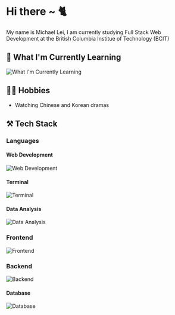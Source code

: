# Hi there ~ 🐈
My name is Michael Lei, I am currently studying Full Stack Web Development at the British Columbia Institue of Technology (BCIT)

## 🤯 What I'm Currently Learning
![What I'm Currently Learning](https://skillicons.dev/icons?i=ts,react,tailwind,nextjs,deno,php,tauri)

## 👨‍💻 Hobbies
- Watching Chinese and Korean dramas

## ⚒️ Tech Stack
### Languages
#### Web Development
![Web Development](https://skillicons.dev/icons?i=html,css,javascript,vite)
#### Terminal
![Terminal](https://skillicons.dev/icons?i=bash,powershell)
#### Data Analysis
![Data Analysis](https://skillicons.dev/icons?i=py,r)
### Frontend
![Frontend](https://skillicons.dev/icons?i=bootstrap,sass,ps,ai,figma)
### Backend
![Backend](https://skillicons.dev/icons?i=nodejs,express,pug)
#### Database
![Database](https://skillicons.dev/icons?i=mongodb,mysql)

<!--
**michaeleii/michaeleii** is a ✨ _special_ ✨ repository because its `README.md` (this file) appears on your GitHub profile.

Here are some ideas to get you started:

- 🔭 I’m currently working on ...
- 🌱 I’m currently learning ...
- 👯 I’m looking to collaborate on ...
- 🤔 I’m looking for help with ...
- 💬 Ask me about ...
- 📫 How to reach me: ...
- 😄 Pronouns: ...
- ⚡ Fun fact: ...
-->
